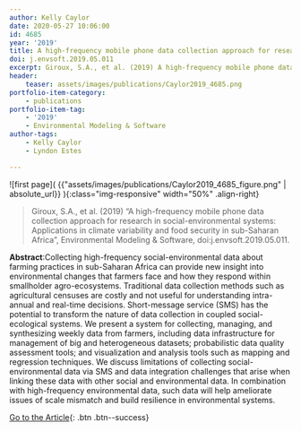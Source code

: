 ```yaml
---
author: Kelly Caylor
date: 2020-05-27 10:06:00
id: 4685
year: '2019'
title: A high-frequency mobile phone data collection approach for research in social-environmental systems: Applications in climate variability and food security in sub-Saharan Africa
doi: j.envsoft.2019.05.011
excerpt: Giroux, S.A., et al. (2019) A high-frequency mobile phone data collection approach for research in social-environmental systems: Applications in climate variability and food security in sub-Saharan Africa, Environmental Modeling & Software, doi:j.envsoft.2019.05.011
header:
	teaser: assets/images/publications/Caylor2019_4685.png
portfolio-item-category:
	- publications
portfolio-item-tag:
	- '2019'
	- Environmental Modeling & Software
author-tags:
	- Kelly Caylor
	- Lyndon Estes

---
```


![first page]( {{"assets/images/publications/Caylor2019_4685_figure.png" | absolute_url}} ){:class="img-responsive" width="50%" .align-right}


> Giroux, S.A., et al. (2019) “A high-frequency mobile phone data collection approach for research in social-environmental systems: Applications in climate variability and food security in sub-Saharan Africa”, Environmental Modeling & Software, doi:j.envsoft.2019.05.011.


**Abstract**:Collecting high-frequency social-environmental data about farming practices in sub-Saharan Africa can provide new insight into environmental changes that farmers face and how they respond within smallholder agro-ecosystems. Traditional data collection methods such as agricultural censuses are costly and not useful for understanding intra-annual and real-time decisions. Short-message service (SMS) has the potential to transform the nature of data collection in coupled social-ecological systems. We present a system for collecting, managing, and synthesizing weekly data from farmers, including data infrastructure for management of big and heterogeneous datasets; probabilistic data quality assessment tools; and visualization and analysis tools such as mapping and regression techniques. We discuss limitations of collecting social-environmental data via SMS and data integration challenges that arise when linking these data with other social and environmental data. In combination with high-frequency environmental data, such data will help ameliorate issues of scale mismatch and build resilience in environmental systems.


[Go to the Article](https://www.sciencedirect.com/science/article/abs/pii/S1364815218303207){: .btn .btn--success}